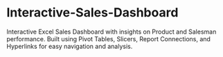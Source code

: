 # Interactive-Sales-Dashboard
Interactive Excel Sales Dashboard with insights on Product and Salesman performance. Built using Pivot Tables, Slicers, Report Connections, and Hyperlinks for easy navigation and analysis.

